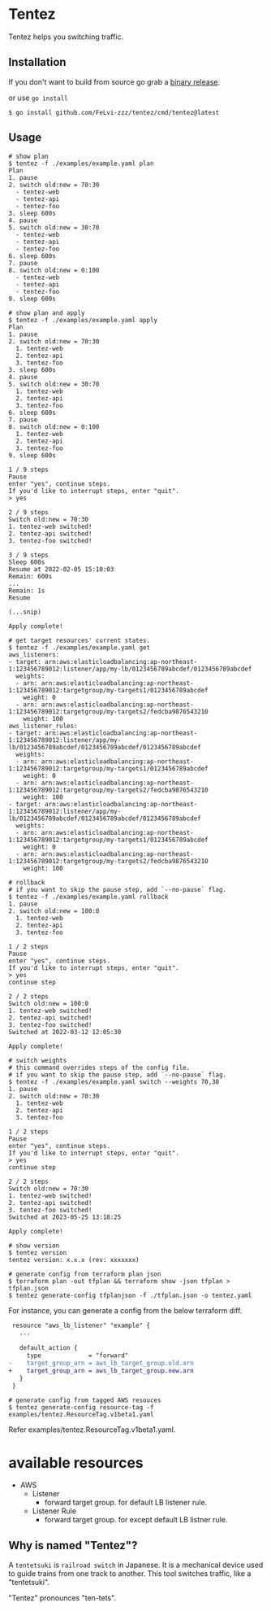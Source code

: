 # Tentez

Tentez helps you switching traffic.

## Installation
If you don't want to build from source go grab a [binary release](https://github.com/FeLvi-zzz/tentez/releases).

or use `go install`

```
$ go install github.com/FeLvi-zzz/tentez/cmd/tentez@latest
```

## Usage
```console
# show plan
$ tentez -f ./examples/example.yaml plan
Plan
1. pause
2. switch old:new = 70:30
  - tentez-web
  - tentez-api
  - tentez-foo
3. sleep 600s
4. pause
5. switch old:new = 30:70
  - tentez-web
  - tentez-api
  - tentez-foo
6. sleep 600s
7. pause
8. switch old:new = 0:100
  - tentez-web
  - tentez-api
  - tentez-foo
9. sleep 600s
```

```console
# show plan and apply
$ tentez -f ./examples/example.yaml apply
Plan
1. pause
2. switch old:new = 70:30
  1. tentez-web
  2. tentez-api
  3. tentez-foo
3. sleep 600s
4. pause
5. switch old:new = 30:70
  1. tentez-web
  2. tentez-api
  3. tentez-foo
6. sleep 600s
7. pause
8. switch old:new = 0:100
  1. tentez-web
  2. tentez-api
  3. tentez-foo
9. sleep 600s

1 / 9 steps
Pause
enter "yes", continue steps.
If you'd like to interrupt steps, enter "quit".
> yes

2 / 9 steps
Switch old:new = 70:30
1. tentez-web switched!
2. tentez-api switched!
3. tentez-foo switched!

3 / 9 steps
Sleep 600s
Resume at 2022-02-05 15:10:03
Remain: 600s
...
Remain: 1s
Resume

(...snip)

Apply complete!
```

```console
# get target resources' current states.
$ tentez -f ./examples/example.yaml get
aws_listeners:
- target: arn:aws:elasticloadbalancing:ap-northeast-1:123456789012:listener/app/my-lb/0123456789abcdef/0123456789abcdef
  weights:
  - arn: arn:aws:elasticloadbalancing:ap-northeast-1:123456789012:targetgroup/my-targets1/0123456789abcdef
    weight: 0
  - arn: arn:aws:elasticloadbalancing:ap-northeast-1:123456789012:targetgroup/my-targets2/fedcba9876543210
    weight: 100
aws_listener_rules:
- target: arn:aws:elasticloadbalancing:ap-northeast-1:123456789012:listener/app/my-lb/0123456789abcdef/0123456789abcdef/0123456789abcdef
  weights:
  - arn: arn:aws:elasticloadbalancing:ap-northeast-1:123456789012:targetgroup/my-targets1/0123456789abcdef
    weight: 0
  - arn: arn:aws:elasticloadbalancing:ap-northeast-1:123456789012:targetgroup/my-targets2/fedcba9876543210
    weight: 100
- target: arn:aws:elasticloadbalancing:ap-northeast-1:123456789012:listener/app/my-lb/0123456789abcdef/0123456789abcdef/0123456789abcdef
  weights:
  - arn: arn:aws:elasticloadbalancing:ap-northeast-1:123456789012:targetgroup/my-targets1/0123456789abcdef
    weight: 0
  - arn: arn:aws:elasticloadbalancing:ap-northeast-1:123456789012:targetgroup/my-targets2/fedcba9876543210
    weight: 100
```

```console
# rollback
# if you want to skip the pause step, add `--no-pause` flag.
$ tentez -f ./examples/example.yaml rollback
1. pause
2. switch old:new = 100:0
  1. tentez-web
  2. tentez-api
  3. tentez-foo

1 / 2 steps
Pause
enter "yes", continue steps.
If you'd like to interrupt steps, enter "quit".
> yes
continue step

2 / 2 steps
Switch old:new = 100:0
1. tentez-web switched!
2. tentez-api switched!
3. tentez-foo switched!
Switched at 2022-03-12 12:05:30

Apply complete!
```

```console
# switch weights
# this command overrides steps of the config file.
# if you want to skip the pause step, add `--no-pause` flag.
$ tentez -f ./examples/example.yaml switch --weights 70,30
1. pause
2. switch old:new = 70:30
  1. tentez-web
  2. tentez-api
  3. tentez-foo

1 / 2 steps
Pause
enter "yes", continue steps.
If you'd like to interrupt steps, enter "quit".
> yes
continue step

2 / 2 steps
Switch old:new = 70:30
1. tentez-web switched!
2. tentez-api switched!
3. tentez-foo switched!
Switched at 2023-05-25 13:18:25

Apply complete!
```

```console
# show version
$ tentez version
tentez version: x.x.x (rev: xxxxxxx)
```

```console
# generate config from terraform plan json
$ terraform plan -out tfplan && terraform show -json tfplan > tfplan.json
$ tentez generate-config tfplanjson -f ./tfplan.json -o tentez.yaml
```

For instance, you can generate a config from the below terraform diff.
```diff
 resource "aws_lb_listener" "example" {
   ...
 
   default_action {
     type             = "forward"
-    target_group_arn = aws_lb_target_group.old.arn
+    target_group_arn = aws_lb_target_group.new.arn
   }
 }
```

```console
# generate config from tagged AWS resouces
$ tentez generate-config resource-tag -f examples/tentez.ResourceTag.v1beta1.yaml
```

Refer examples/tentez.ResourceTag.v1beta1.yaml.

# available resources
- AWS
  - Listener
    - forward target group. for default LB listener rule.
  - Listener Rule
    - forward target group. for except default LB listner rule.

## Why is named "Tentez"?
A `tentetsuki` is `railroad switch` in Japanese. It is a mechanical device used to guide trains from one track to another. This tool switches traffic, like a "tentetsuki".

"Tentez" pronounces "ten-tets".
